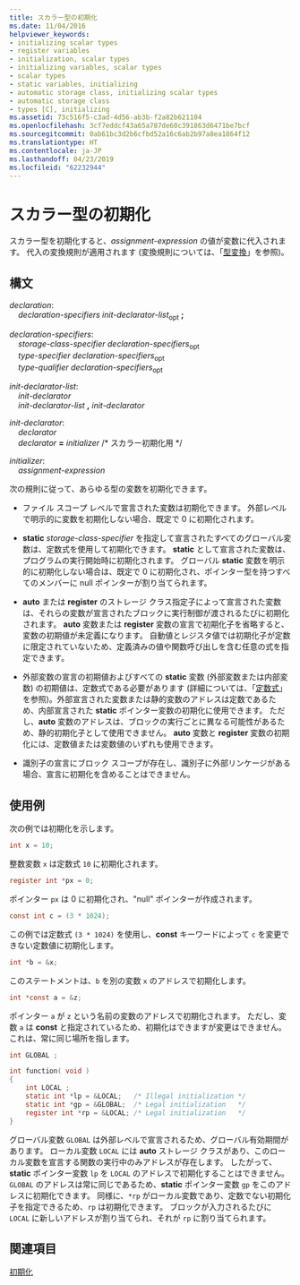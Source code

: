 ```yaml
---
title: スカラー型の初期化
ms.date: 11/04/2016
helpviewer_keywords:
- initializing scalar types
- register variables
- initialization, scalar types
- initializing variables, scalar types
- scalar types
- static variables, initializing
- automatic storage class, initializing scalar types
- automatic storage class
- types [C], initializing
ms.assetid: 73c516f5-c3ad-4d56-ab3b-f2a82b621104
ms.openlocfilehash: 3cf7eddcf43a65a787de60c391863d6471be7bcf
ms.sourcegitcommit: 0ab61bc3d2b6cfbd52a16c6ab2b97a8ea1864f12
ms.translationtype: HT
ms.contentlocale: ja-JP
ms.lasthandoff: 04/23/2019
ms.locfileid: "62232944"
---
```

# <a name="initializing-scalar-types"></a>スカラー型の初期化

スカラー型を初期化すると、*assignment-expression* の値が変数に代入されます。 代入の変換規則が適用されます (変換規則については、「[型変換](../c-language/type-conversions-c.md)」を参照)。

## <a name="syntax"></a>構文

*declaration*:<br/>
&nbsp;&nbsp;&nbsp;&nbsp;*declaration-specifiers* *init-declarator-list*<sub>opt</sub> **;**

*declaration-specifiers*:<br/>
&nbsp;&nbsp;&nbsp;&nbsp;*storage-class-specifier* *declaration-specifiers*<sub>opt</sub> <br/>
&nbsp;&nbsp;&nbsp;&nbsp;*type-specifier* *declaration-specifiers*<sub>opt</sub> <br/>
&nbsp;&nbsp;&nbsp;&nbsp;*type-qualifier* *declaration-specifiers*<sub>opt</sub>

*init-declarator-list*:<br/>
&nbsp;&nbsp;&nbsp;&nbsp;*init-declarator*<br/>
&nbsp;&nbsp;&nbsp;&nbsp;*init-declarator-list* **,** *init-declarator*

*init-declarator*:<br/>
&nbsp;&nbsp;&nbsp;&nbsp;*declarator*<br/>
&nbsp;&nbsp;&nbsp;&nbsp;*declarator* **=** *initializer* /\* スカラー初期化用 \*/

*initializer*:<br/>
&nbsp;&nbsp;&nbsp;&nbsp;*assignment-expression*

次の規則に従って、あらゆる型の変数を初期化できます。

- ファイル スコープ レベルで宣言された変数は初期化できます。 外部レベルで明示的に変数を初期化しない場合、既定で 0 に初期化されます。

- **static** *storage-class-specifier* を指定して宣言されたすべてのグローバル変数は、定数式を使用して初期化できます。 **static** として宣言された変数は、プログラムの実行開始時に初期化されます。 グローバル **static** 変数を明示的に初期化しない場合は、既定で 0 に初期化され、ポインター型を持つすべてのメンバーに null ポインターが割り当てられます。

- **auto** または **register** のストレージ クラス指定子によって宣言された変数は、それらの変数が宣言されたブロックに実行制御が渡されるたびに初期化されます。 **auto** 変数または **register** 変数の宣言で初期化子を省略すると、変数の初期値が未定義になります。 自動値とレジスタ値では初期化子が定数に限定されていないため、定義済みの値や関数呼び出しを含む任意の式を指定できます。

- 外部変数の宣言の初期値およびすべての **static** 変数 (外部変数または内部変数) の初期値は、定数式である必要があります (詳細については、「[定数式](../c-language/c-constant-expressions.md)」を参照)。外部宣言された変数または静的変数のアドレスは定数であるため、内部宣言された **static** ポインター変数の初期化に使用できます。 ただし、**auto** 変数のアドレスは、ブロックの実行ごとに異なる可能性があるため、静的初期化子として使用できません。 **auto** 変数と **register** 変数の初期化には、定数値または変数値のいずれも使用できます。

- 識別子の宣言にブロック スコープが存在し、識別子に外部リンケージがある場合、宣言に初期化を含めることはできません。

## <a name="examples"></a>使用例

次の例では初期化を示します。

```C
int x = 10;
```

整数変数 `x` は定数式 `10` に初期化されます。

```C
register int *px = 0;
```

ポインター `px` は 0 に初期化され、"null" ポインターが作成されます。

```C
const int c = (3 * 1024);
```

この例では定数式 `(3 * 1024)` を使用し、**const** キーワードによって `c` を変更できない定数値に初期化します。

```C
int *b = &x;
```

このステートメントは、`b` を別の変数 `x` のアドレスで初期化します。

```C
int *const a = &z;
```

ポインター `a` が `z` という名前の変数のアドレスで初期化されます。 ただし、変数 `a` は **const** と指定されているため、初期化はできますが変更はできません。 これは、常に同じ場所を指します。

```C
int GLOBAL ;

int function( void )
{
    int LOCAL ;
    static int *lp = &LOCAL;   /* Illegal initialization */
    static int *gp = &GLOBAL;  /* Legal initialization   */
    register int *rp = &LOCAL; /* Legal initialization   */
}
```

グローバル変数 `GLOBAL` は外部レベルで宣言されるため、グローバル有効期間があります。 ローカル変数 `LOCAL` には **auto** ストレージ クラスがあり、このローカル変数を宣言する関数の実行中のみアドレスが存在します。 したがって、**static** ポインター変数 `lp` を `LOCAL` のアドレスで初期化することはできません。 `GLOBAL` のアドレスは常に同じであるため、**static** ポインター変数 `gp` をこのアドレスに初期化できます。 同様に、`*rp` がローカル変数であり、定数でない初期化子を指定できるため、`rp` は初期化できます。 ブロックが入力されるたびに `LOCAL` に新しいアドレスが割り当てられ、それが `rp` に割り当てられます。

## <a name="see-also"></a>関連項目

[初期化](../c-language/initialization.md)
